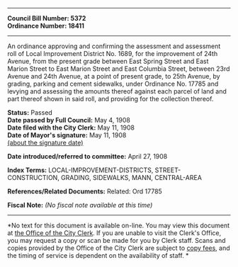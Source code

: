 * * * * *  
  
**Council Bill Number: [](#h0)[](#h2)5372**   
**Ordinance Number: 18411**  
  
* * * * *  
  
An ordinance approving and confirming the assessment and assessment roll of Local Improvement District No. 1689, for the improvement of 24th Avenue, from the present grade between East Spring Street and East Marion Street to East Marion Street and East Columbia Street, between 23rd Avenue and 24th Avenue, at a point of present grade, to 25th Avenue, by grading, parking and cement sidewalks, under Ordinance No. 17785 and levying and assessing the amounts thereof against each parcel of land and part thereof shown in said roll, and providing for the collection thereof.  
  
**Status:** Passed   
**Date passed by Full Council:** May 4, 1908   
**Date filed with the City Clerk:** May 11, 1908   
**Date of Mayor's signature:** May 11, 1908   
[(about the signature date)](/~public/approvaldate.htm)   
  
  
**Date introduced/referred to committee:** April 27, 1908   
  
**Index Terms:** LOCAL-IMPROVEMENT-DISTRICTS, STREET-CONSTRUCTION, GRADING, SIDEWALKS, MANN, CENTRAL-AREA  
  
**References/Related Documents:** Related: Ord 17785  
  
**Fiscal Note:** *(No fiscal note available at this time)*  
  
* * * * *  
  
*No text for this document is available on-line. You may view this document at [the Office of the City Clerk](http://www.seattle.gov/leg/clerk/contactUs.htm). If you are unable to visit the Clerk's Office, you may request a copy or scan be made for you by Clerk staff. Scans and copies provided by the Office of the City Clerk are subject to [copy fees](http://clerk.seattle.gov/~public/clerkfees.htm), and the timing of service is dependent on the availability of staff. *  
  
  
